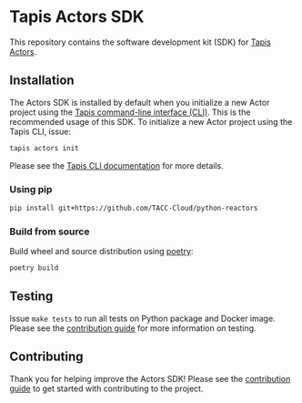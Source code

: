 # Tapis Actors SDK

This repository contains the software development kit (SDK) for [Tapis Actors](https://tapis.readthedocs.io/en/latest/technical/actors.html).

## Installation

The Actors SDK is installed by default when you initialize a new Actor project using the [Tapis command-line interface (CLI)][3]. This is the recommended usage of this SDK. To initialize a new Actor project using the Tapis CLI, issue:

```bash
tapis actors init
```

Please see the [Tapis CLI documentation][3] for more details.

### Using pip

```bash
pip install git+https://github.com/TACC-Cloud/python-reactors
```

### Build from source

Build wheel and source distribution using [poetry][2]:

```bash
poetry build
```

## Testing

Issue `make tests` to run all tests on Python package and Docker image. Please see the [contribution guide](./CONTRIBUTING.md#tests) for more information on testing.

## Contributing

Thank you for helping improve the Actors SDK! Please see the [contribution guide](./CONTRIBUTING.md) to get started with contributing to the project.

[1]: https://tox.readthedocs.io
[2]: https://python-poetry.org
[3]: https://tapis-cli.readthedocs.io/